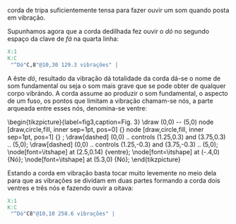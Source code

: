 corda de tripa suficientemente tensa para fazer ouvir um som quando posta em vibração.

Supunhamos agora que a corda dedilhada fez ouvir o *dó* no segundo espaço da clave de *fá* na quarta linha:

```{.abc }
X:1
K:C
 "^Dó"C,8"@10,30 129.3 vibrações" |
```

A êste *dó*, resultado da vibração dá totalidade da
corda dá-se o nome de som fundamental ou seja o
som mais grave que se pode obter de qualquer
corpo vibrándo. A corda assume ao produzir o som
fundamental, o aspecto de um fuso, os pontos que
limitam a vibração chamam-se nós, a parte arqueada
entre esses nós, denomina-se ventre:

\begin{tikzpicture}{label=fig3,caption=Fig. 3}
\draw (0,0) -- (5,0)
 node [draw,circle,fill, inner sep=1pt, pos=0]  {}
 node [draw,circle,fill, inner sep=1pt, pos=1]  {}
;
\draw[dashed] (0,0) .. controls (1.25,0.3) and (3.75,0.3) .. (5,0);
\draw[dashed] (0,0) .. controls (1.25,-0.3) and (3.75,-0.3) .. (5,0);
\node[font=\itshape] at (2.5,0.14) {ventre};
\node[font=\itshape] at (-.4,0) {Nó};
\node[font=\itshape] at (5.3,0) {Nó};
\end{tikzpicture}

Estando a corda em vibração basta tocar muito
levemente no meio dela para que as vibrações se
dividam em duas partes formando a corda dois
ventres e três nós e fazendo ouvir a oitava:

```{.abc }
X:1
K:C
 "^Dó"C8"@10,10 258.6 vibrações" |
```
